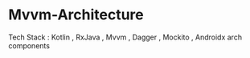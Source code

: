 # Mvvm-Architecture

Tech Stack :
Kotlin , RxJava , Mvvm , Dagger , Mockito , Androidx arch components 
